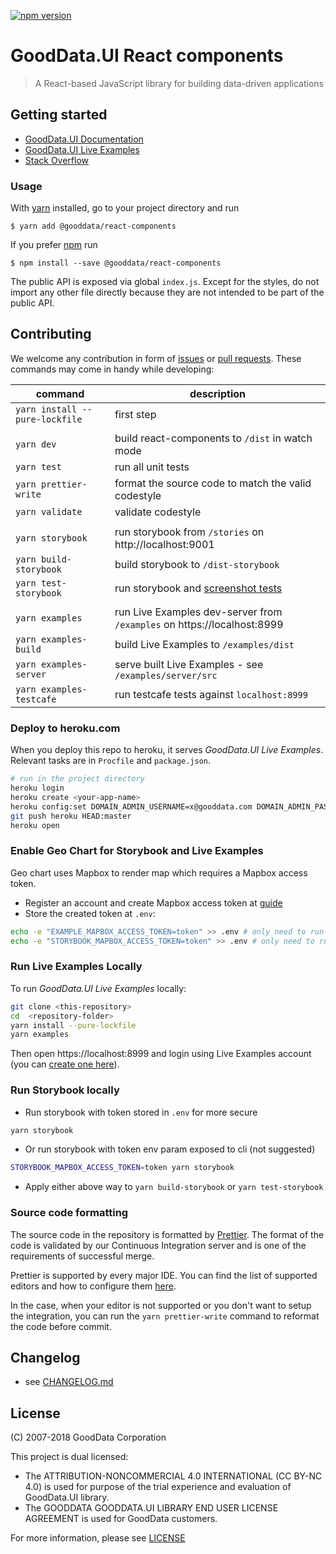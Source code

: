 [![npm version](https://badge.fury.io/js/%40gooddata%2Freact-components.svg)](https://www.npmjs.com/package/@gooddata/react-components) 

# GoodData.UI React components
> A React-based JavaScript library for building data-driven applications

## Getting started
- [GoodData.UI Documentation](http://sdk.gooddata.com/gooddata-ui/)
- [GoodData.UI Live Examples](https://gooddata-examples.herokuapp.com/)
- [Stack Overflow](https://stackoverflow.com/questions/tagged/gooddata)

### Usage
With [yarn](https://yarnpkg.com) installed, go to your project directory and run
```
$ yarn add @gooddata/react-components
```
If you prefer [npm](npmjs.com) run
```
$ npm install --save @gooddata/react-components
```

The public API is exposed via global `index.js`. Except for the styles, do not import any other file directly
because they are not intended to be part of the public API.

## Contributing

We welcome any contribution in form of [issues](https://github.com/gooddata/gooddata-react-components/issues) or [pull requests](https://github.com/gooddata/gooddata-react-components/pulls).
These commands may come in handy while developing:

| command | description |
| ------- | ----------- |
| `yarn install --pure-lockfile` | first step |
| ||
| `yarn dev` | build react-components to `/dist` in watch mode |
| `yarn test` | run all unit tests |
| `yarn prettier-write` | format the source code to match the valid codestyle |
| `yarn validate` | validate codestyle |
| ||
| `yarn storybook` | run storybook from `/stories` on http://localhost:9001 |
| `yarn build-storybook` | build storybook to `/dist-storybook` |
| `yarn test-storybook` | run storybook and [screenshot tests](https://github.com/gooddata/gdc-client-utils/tree/master/test-storybook) |
| ||
| `yarn examples` | run Live Examples dev-server from `/examples` on https://localhost:8999 |
| `yarn examples-build` | build Live Examples to `/examples/dist` |
| `yarn examples-server` | serve built Live Examples - see `/examples/server/src` |
| `yarn examples-testcafe` | run testcafe tests against `localhost:8999` |

### Deploy to heroku.com
When you deploy this repo to heroku, it serves *GoodData.UI Live Examples*.
Relevant tasks are in `Procfile` and `package.json`.

```bash
# run in the project directory
heroku login
heroku create <your-app-name>
heroku config:set DOMAIN_ADMIN_USERNAME=x@gooddata.com DOMAIN_ADMIN_PASSWORD=xy PROJECT_ID_TO_ASSIGN=xms7ga4tf3g3nzucd8380o2bev8oeknp
git push heroku HEAD:master
heroku open
```
### Enable Geo Chart for Storybook and Live Examples
Geo chart uses Mapbox to render map which requires a Mapbox access token.
- Register an account and create Mapbox access token at [guide](https://docs.mapbox.com/help/how-mapbox-works/access-tokens/)
- Store the created token at `.env`:
```bash
echo -e "EXAMPLE_MAPBOX_ACCESS_TOKEN=token" >> .env # only need to run once
echo -e "STORYBOOK_MAPBOX_ACCESS_TOKEN=token" >> .env # only need to run once
```

### Run Live Examples Locally
To run *GoodData.UI Live Examples* locally:
```bash
git clone <this-repository>
cd  <repository-folder>
yarn install --pure-lockfile
yarn examples
```
Then open https://localhost:8999 and login using Live Examples account (you can [create one here](https://gooddata-examples.herokuapp.com/registration)).

### Run Storybook locally
- Run storybook with token stored in `.env` for more secure
```bash
yarn storybook
```
- Or run storybook with token env param exposed to cli (not suggested)
```bash
STORYBOOK_MAPBOX_ACCESS_TOKEN=token yarn storybook
```
- Apply either above way to `yarn build-storybook` or `yarn test-storybook`

### Source code formatting
The source code in the repository is formatted by [Prettier](https://prettier.io/). 
The format of the code is validated by our Continuous Integration server and is one of the requirements of successful merge.

Prettier is supported by every major IDE. You can find the list of supported editors and how to configure them [here](https://prettier.io/docs/en/editors.html).

In the case, when your editor is not supported or you don't want to setup the integration, you can run the `yarn prettier-write` command to reformat the code before commit.

## Changelog

- see [CHANGELOG.md](CHANGELOG.md)

## License

(C) 2007-2018 GoodData Corporation

This project is dual licensed:

- The ATTRIBUTION-NONCOMMERCIAL 4.0 INTERNATIONAL (CC BY-NC 4.0) is used for purpose of the trial experience and evaluation of GoodData.UI library.
- The GOODDATA GOODDATA.UI LIBRARY END USER LICENSE AGREEMENT is used for GoodData customers.

For more information, please see [LICENSE](https://github.com/gooddata/gooddata-react-components/blob/master/LICENSE)
